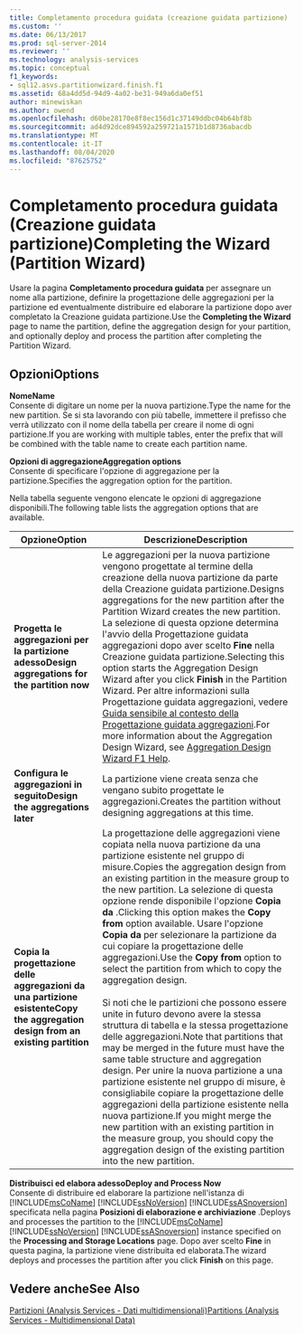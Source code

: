 ```yaml
---
title: Completamento procedura guidata (creazione guidata partizione) | Microsoft Docs
ms.custom: ''
ms.date: 06/13/2017
ms.prod: sql-server-2014
ms.reviewer: ''
ms.technology: analysis-services
ms.topic: conceptual
f1_keywords:
- sql12.asvs.partitionwizard.finish.f1
ms.assetid: 68a4dd5d-94d9-4a02-be31-949a6da0ef51
author: minewiskan
ms.author: owend
ms.openlocfilehash: d60be28170e8f8ec156d1c37149ddbc04b64bf8b
ms.sourcegitcommit: ad4d92dce894592a259721a1571b1d8736abacdb
ms.translationtype: MT
ms.contentlocale: it-IT
ms.lasthandoff: 08/04/2020
ms.locfileid: "87625752"
---
```

# <a name="completing-the-wizard-partition-wizard"></a><span data-ttu-id="77436-102">Completamento procedura guidata (Creazione guidata partizione)</span><span class="sxs-lookup"><span data-stu-id="77436-102">Completing the Wizard (Partition Wizard)</span></span>
  <span data-ttu-id="77436-103">Usare la pagina **Completamento procedura guidata** per assegnare un nome alla partizione, definire la progettazione delle aggregazioni per la partizione ed eventualmente distribuire ed elaborare la partizione dopo aver completato la Creazione guidata partizione.</span><span class="sxs-lookup"><span data-stu-id="77436-103">Use the **Completing the Wizard** page to name the partition, define the aggregation design for your partition, and optionally deploy and process the partition after completing the Partition Wizard.</span></span>  
  
## <a name="options"></a><span data-ttu-id="77436-104">Opzioni</span><span class="sxs-lookup"><span data-stu-id="77436-104">Options</span></span>  
 <span data-ttu-id="77436-105">**Nome**</span><span class="sxs-lookup"><span data-stu-id="77436-105">**Name**</span></span>  
 <span data-ttu-id="77436-106">Consente di digitare un nome per la nuova partizione.</span><span class="sxs-lookup"><span data-stu-id="77436-106">Type the name for the new partition.</span></span> <span data-ttu-id="77436-107">Se si sta lavorando con più tabelle, immettere il prefisso che verrà utilizzato con il nome della tabella per creare il nome di ogni partizione.</span><span class="sxs-lookup"><span data-stu-id="77436-107">If you are working with multiple tables, enter the prefix that will be combined with the table name to create each partition name.</span></span>  
  
 <span data-ttu-id="77436-108">**Opzioni di aggregazione**</span><span class="sxs-lookup"><span data-stu-id="77436-108">**Aggregation options**</span></span>  
 <span data-ttu-id="77436-109">Consente di specificare l'opzione di aggregazione per la partizione.</span><span class="sxs-lookup"><span data-stu-id="77436-109">Specifies the aggregation option for the partition.</span></span>  
  
 <span data-ttu-id="77436-110">Nella tabella seguente vengono elencate le opzioni di aggregazione disponibili.</span><span class="sxs-lookup"><span data-stu-id="77436-110">The following table lists the aggregation options that are available.</span></span>  
  
|<span data-ttu-id="77436-111">Opzione</span><span class="sxs-lookup"><span data-stu-id="77436-111">Option</span></span>|<span data-ttu-id="77436-112">Descrizione</span><span class="sxs-lookup"><span data-stu-id="77436-112">Description</span></span>|  
|------------|-----------------|  
|<span data-ttu-id="77436-113">**Progetta le aggregazioni per la partizione adesso**</span><span class="sxs-lookup"><span data-stu-id="77436-113">**Design aggregations for the partition now**</span></span>|<span data-ttu-id="77436-114">Le aggregazioni per la nuova partizione vengono progettate al termine della creazione della nuova partizione da parte della Creazione guidata partizione.</span><span class="sxs-lookup"><span data-stu-id="77436-114">Designs aggregations for the new partition after the Partition Wizard creates the new partition.</span></span> <span data-ttu-id="77436-115">La selezione di questa opzione determina l'avvio della Progettazione guidata aggregazioni dopo aver scelto **Fine** nella Creazione guidata partizione.</span><span class="sxs-lookup"><span data-stu-id="77436-115">Selecting this option starts the Aggregation Design Wizard after you click **Finish** in the Partition Wizard.</span></span> <span data-ttu-id="77436-116">Per altre informazioni sulla Progettazione guidata aggregazioni, vedere [Guida sensibile al contesto della Progettazione guidata aggregazioni](aggregation-design-wizard-f1-help.md).</span><span class="sxs-lookup"><span data-stu-id="77436-116">For more information about the Aggregation Design Wizard, see [Aggregation Design Wizard F1 Help](aggregation-design-wizard-f1-help.md).</span></span>|  
|<span data-ttu-id="77436-117">**Configura le aggregazioni in seguito**</span><span class="sxs-lookup"><span data-stu-id="77436-117">**Design the aggregations later**</span></span>|<span data-ttu-id="77436-118">La partizione viene creata senza che vengano subito progettate le aggregazioni.</span><span class="sxs-lookup"><span data-stu-id="77436-118">Creates the partition without designing aggregations at this time.</span></span>|  
|<span data-ttu-id="77436-119">**Copia la progettazione delle aggregazioni da una partizione esistente**</span><span class="sxs-lookup"><span data-stu-id="77436-119">**Copy the aggregation design from an existing partition**</span></span>|<span data-ttu-id="77436-120">La progettazione delle aggregazioni viene copiata nella nuova partizione da una partizione esistente nel gruppo di misure.</span><span class="sxs-lookup"><span data-stu-id="77436-120">Copies the aggregation design from an existing partition in the measure group to the new partition.</span></span> <span data-ttu-id="77436-121">La selezione di questa opzione rende disponibile l'opzione **Copia da** .</span><span class="sxs-lookup"><span data-stu-id="77436-121">Clicking this option makes the **Copy from** option available.</span></span> <span data-ttu-id="77436-122">Usare l'opzione **Copia da** per selezionare la partizione da cui copiare la progettazione delle aggregazioni.</span><span class="sxs-lookup"><span data-stu-id="77436-122">Use the **Copy from** option to select the partition from which to copy the aggregation design.</span></span><br /><br /> <span data-ttu-id="77436-123">Si noti che le partizioni che possono essere unite in futuro devono avere la stessa struttura di tabella e la stessa progettazione delle aggregazioni.</span><span class="sxs-lookup"><span data-stu-id="77436-123">Note that partitions that may be merged in the future must have the same table structure and aggregation design.</span></span> <span data-ttu-id="77436-124">Per unire la nuova partizione a una partizione esistente nel gruppo di misure, è consigliabile copiare la progettazione delle aggregazioni della partizione esistente nella nuova partizione.</span><span class="sxs-lookup"><span data-stu-id="77436-124">If you might merge the new partition with an existing partition in the measure group, you should copy the aggregation design of the existing partition into the new partition.</span></span>|  
  
 <span data-ttu-id="77436-125">**Distribuisci ed elabora adesso**</span><span class="sxs-lookup"><span data-stu-id="77436-125">**Deploy and Process Now**</span></span>  
 <span data-ttu-id="77436-126">Consente di distribuire ed elaborare la partizione nell'istanza di [!INCLUDE[msCoName](../includes/msconame-md.md)] [!INCLUDE[ssNoVersion](../includes/ssnoversion-md.md)] [!INCLUDE[ssASnoversion](../includes/ssasnoversion-md.md)] specificata nella pagina **Posizioni di elaborazione e archiviazione** .</span><span class="sxs-lookup"><span data-stu-id="77436-126">Deploys and processes the partition to the [!INCLUDE[msCoName](../includes/msconame-md.md)] [!INCLUDE[ssNoVersion](../includes/ssnoversion-md.md)] [!INCLUDE[ssASnoversion](../includes/ssasnoversion-md.md)] instance specified on the **Processing and Storage Locations** page.</span></span> <span data-ttu-id="77436-127">Dopo aver scelto **Fine** in questa pagina, la partizione viene distribuita ed elaborata.</span><span class="sxs-lookup"><span data-stu-id="77436-127">The wizard deploys and processes the partition after you click **Finish** on this page.</span></span>  
  
## <a name="see-also"></a><span data-ttu-id="77436-128">Vedere anche</span><span class="sxs-lookup"><span data-stu-id="77436-128">See Also</span></span>  
 [<span data-ttu-id="77436-129">Partizioni &#40;Analysis Services - Dati multidimensionali&#41;</span><span class="sxs-lookup"><span data-stu-id="77436-129">Partitions &#40;Analysis Services - Multidimensional Data&#41;</span></span>](multidimensional-models-olap-logical-cube-objects/partitions-analysis-services-multidimensional-data.md)  
  
  
